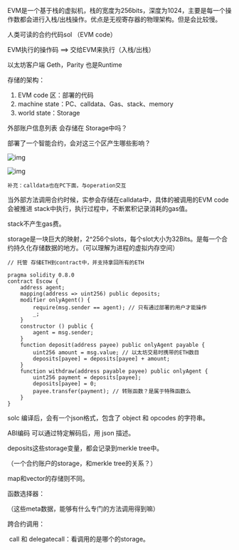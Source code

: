 

EVM是一个基于栈的虚拟机，栈的宽度为256bits，深度为1024，主要是每一个操作数都会进行入栈/出栈操作。优点是无视寄存器的物理架构。但是会比较慢。



人类可读的合约代码sol （EVM code）

EVM执行的操作码 ==> 交给EVM来执行（入栈/出栈）

以太坊客户端 Geth，Parity  也是Runtime



存储的架构：

1. EVM code 区：部署的代码
2. machine state：PC、calldata、Gas、stack、memory
3. world state：Storage

外部账户信息列表 会存储在 Storage中吗？

部署了一个智能合约，会对这三个区产生哪些影响？

![img](https://picx.zhimg.com/v2-c3efcc2a5ecaffb2ca4bf94e40060a52_r.jpg?source=1940ef5c)



![img](https://picx.zhimg.com/80/v2-e616b8ccb8c7b4fb4690fe8e9e3c8b0f_1440w.webp?source=1940ef5c)

```
补充：calldata也在PC下面，与operation交互
```

当外部方法调用合约时候，实参会存储在calldata中，具体的被调用的EVM code会被推进 stack中执行，执行过程中，不断累积记录消耗的gas值。

stack不产生gas费。

storage是一块巨大的映射，2^256个slots，每个slot大小为32Bits。是每一个合约持久化存储数据的地方。（可以理解为进程的虚拟内存空间）

````solidity
// 托管 存储ETH到contract中，并支持拿回所有的ETH

pragma solidity 0.8.0
contract Escow {
	address agent;
	mapping(address => uint256) public deposits;
	modifier onlyAgent() {
		require(msg.sender == agent); // 只有通过部署的用户才能操作 
		_;
	}
	constructor () public {
		agent = msg.sender;
	}
	function deposit(address payee) public onlyAgent payable {
		uint256 amount = msg.value; // 以太坊交易时携带的ETH数目
		deposits[payee] = deposits[payee] + amount;
	}
	function withdraw(address payable payee) public onlyAgent {
		uint256 payment = deposits[payee];
		deposits[payee] = 0;
		payee.transfer(payment); // 转账函数？是属于特殊函数么
	}
}
````

solc 编译后，会有一个json格式，包含了 object 和 opcodes 的字符串。

ABI编码 可以通过特定解码后，用 json 描述。

deposits这些storage变量，都会记录到merkle tree中。

（一个合约账户的storage，和merkle tree的关系？）

map和vector的存储则不同。



函数选择器：

（这些meta数据，能够有什么专门的方法调用得到嘛）

跨合约调用：

​	call 和 delegatecall：看调用的是哪个的storage。
